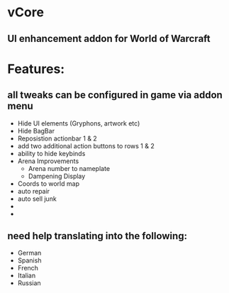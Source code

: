 # vCore
## UI enhancement addon for World of Warcraft

# Features:

## all tweaks can be configured in game via addon menu

* Hide UI elements (Gryphons, artwork etc)
* Hide BagBar
* Reposistion actionbar 1 & 2
* add two additional action buttons to rows 1 & 2
* ability to hide keybinds
* Arena Improvements
    * Arena number to nameplate
    * Dampening Display
* Coords to world map
* auto repair
* auto sell junk
* 
* 

## need help translating into the following:

* German
* Spanish
* French
* Italian
* Russian
